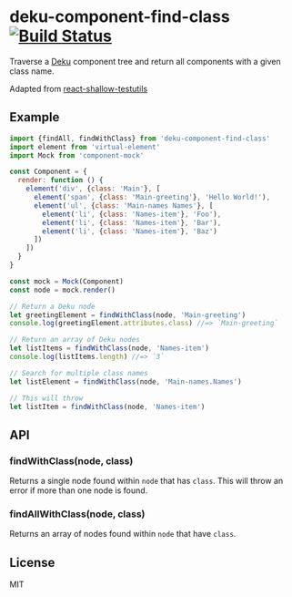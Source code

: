 # deku-component-find-class [![Build Status](https://travis-ci.org/kvnneff/deku-component-find-class.svg?branch=master)](https://travis-ci.org/kvnneff/deku-component-find-class)

Traverse a [Deku](https://github.com/dekujs/deku) component tree and return all components with a given class name.

Adapted from  [react-shallow-testutils](https://github.com/sheepsteak/react-shallow-testutils)

## Example

```js
import {findAll, findWithClass} from 'deku-component-find-class'
import element from 'virtual-element'
import Mock from 'component-mock'

const Component = {
  render: function () {
    element('div', {class: 'Main'}, [
      element('span', {class: 'Main-greeting'}, 'Hello World!'),
      element('ul', {class: 'Main-names Names'}, [
        element('li', {class: 'Names-item'}, 'Foo'),
        element('li', {class: 'Names-item'}, 'Bar'),
        element('li', {class: 'Names-item'}, 'Baz')
      ])
    ])
  }
}

const mock = Mock(Component)
const node = mock.render()

// Return a Deku node
let greetingElement = findWithClass(node, 'Main-greeting')
console.log(greetingElement.attributes.class) //=> `Main-greeting`

// Return an array of Deku nodes
let listItems = findWithClass(node, 'Names-item')
console.log(listItems.length) //=> `3`

// Search for multiple class names
let listElement = findWithClass(node, 'Main-names.Names')

// This will throw
let listItem = findWithClass(node, 'Names-item')
```

## API

### findWithClass(node, class)

  Returns a single node found within `node` that has `class`.  This will throw an error if more than one node is found.

### findAllWithClass(node, class)

  Returns an array of nodes found within `node` that have `class`.

## License
MIT
